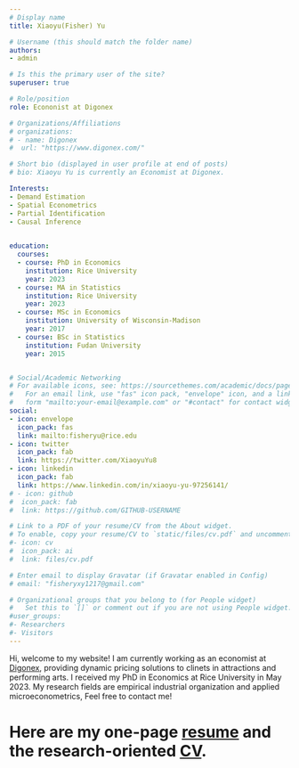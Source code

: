 ```yaml
---
# Display name
title: Xiaoyu(Fisher) Yu

# Username (this should match the folder name)
authors:
- admin

# Is this the primary user of the site?
superuser: true

# Role/position
role: Econonist at Digonex

# Organizations/Affiliations
# organizations:
# - name: Digonex
#  url: "https://www.digonex.com/"

# Short bio (displayed in user profile at end of posts)
# bio: Xiaoyu Yu is currently an Economist at Digonex. 

Interests:
- Demand Estimation
- Spatial Econometrics
- Partial Identification
- Causal Inference
 

education:
  courses:
  - course: PhD in Economics
    institution: Rice University
    year: 2023 
  - course: MA in Statistics
    institution: Rice University
    year: 2023 
  - course: MSc in Economics
    institution: University of Wisconsin-Madison
    year: 2017  
  - course: BSc in Statistics
    institution: Fudan University
    year: 2015


# Social/Academic Networking
# For available icons, see: https://sourcethemes.com/academic/docs/page-builder/#icons
#   For an email link, use "fas" icon pack, "envelope" icon, and a link in the
#   form "mailto:your-email@example.com" or "#contact" for contact widget.
social:
- icon: envelope
  icon_pack: fas
  link: mailto:fisheryu@rice.edu
- icon: twitter
  icon_pack: fab
  link: https://twitter.com/XiaoyuYu8
- icon: linkedin
  icon_pack: fab 
  link: https://www.linkedin.com/in/xiaoyu-yu-97256141/
# - icon: github
#  icon_pack: fab
#  link: https://github.com/GITHUB-USERNAME

# Link to a PDF of your resume/CV from the About widget.
# To enable, copy your resume/CV to `static/files/cv.pdf` and uncomment the lines below.
#- icon: cv
#  icon_pack: ai
#  link: files/cv.pdf

# Enter email to display Gravatar (if Gravatar enabled in Config)
# email: "fisheryxy1217@gmail.com"

# Organizational groups that you belong to (for People widget)
#   Set this to `[]` or comment out if you are not using People widget.
#user_groups:
#- Researchers
#- Visitors
---
```


Hi, welcome to my website! I am currently working as an economist at [Digonex](https://www.digonex.com), providing dynamic pricing solutions to clinets in attractions and performing arts. I received my PhD in Economics at Rice University in May 2023. My research fields are empirical industrial organization and applied microeconometrics, 
Feel free to contact me!

# Here are my one-page [resume](files/Yu_Xiaoyu_Resume.pdf) and the research-oriented [CV](files/Fisher_CV.pdf).
